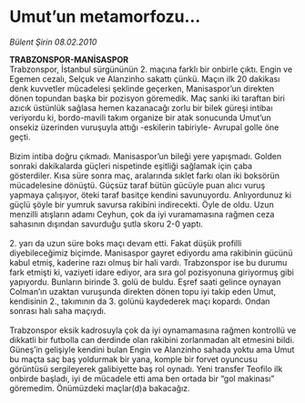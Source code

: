 # Umut’un metamorfozu…

*Bülent Şirin 08.02.2010*

<div class="taraf_structure_2col_1zq">
<div class="margen_n">



 <p><b>TRABZONSPOR-MANİSASPOR</b> <br/>Trabzonspor, İstanbul sürgününün 2. maçına farklı bir onbirle çıktı. Engin ve Egemen cezalı, Selçuk ve Alanzinho sakattı çünkü. Maçın ilk 20 dakikası denk kuvvetler mücadelesi şeklinde geçerken, Manisaspor’un direkten dönen topundan başka bir pozisyon göremedik. Maç sanki iki taraftan biri azıcık üstünlük sağlasa hemen kazanacağı zorlu bir bilek güreşi intibaı veriyordu ki, bordo-mavili takım organize bir atak sonucunda Umut’un onsekiz üzerinden vuruşuyla attığı -eskilerin tabiriyle- Avrupaî golle öne geçti. <br/><br/>Bizim intiba doğru çıkmadı. Manisaspor’un bileği yere yapışmadı. Golden sonraki dakikalarda güçleri nispetinde eşitliği sağlamak için çaba gösterdiler. Kısa süre sonra maç, aralarında sıklet farkı olan iki boksörün mücadelesine dönüştü. Güçsüz taraf bütün gücüyle puan alıcı vuruş yapmaya çalışıyor, öteki taraf basitçe kendini savunuyordu. Anlıyordunuz ki güçlü şöyle bir yumruk savursa rakibini indirecekti. Öyle de oldu. Uzun menzilli atışların adamı Ceyhun, çok da iyi vuramamasına rağmen ceza sahasının dışından savurduğu şutla skoru 2-0 yaptı. <br/><br/>2. yarı da uzun süre boks maçı devam etti. Fakat düşük profilli diyebileceğimiz biçimde. Manisaspor gayret ediyordu ama rakibinin gücünü kabul etmiş, kaderine razı olmuş bir hali vardı. Trabzonspor ise bu durumu fark etmişti ki, vaziyeti idare ediyor, ara sıra gol pozisyonuna giriyormuş gibi yapıyordu. Bunların birinde 3. golü de buldu. Eşref saati gelince oynayan Colman’ın uzaktan vuruşunda direkten dönen topu iyi takip eden Umut, kendisinin 2., takımının da 3. golünü kaydederek maçı kopardı. Ondan sonrası halı saha maçıydı. <br/><br/>Trabzonspor eksik kadrosuyla çok da iyi oynamamasına rağmen kontrollü ve dikkatli bir futbolla can derdinde olan rakibini zorlanmadan alt etmesini bildi. Güneş’in gelişiyle kendini bulan Engin ve Alanzinho sahada yoktu ama Umut bu maçta saç baş yoldurmak bir yana, komple bir forvet oyuncusu görüntüsü sergileyerek galibiyette baş rol oynadı. Yeni transfer Teofilo ilk onbirde başladı, iyi de mücadele etti ama ben ortada bir “gol makinası” göremedim. Önümüzdeki maçlar(d)a bakacağız.</p>
<br/>
<br/>
<br/>



<br/>


<div id="taraf_not">
</div>

</div>


</div>
